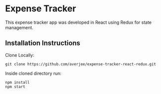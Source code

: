 # Expense Tracker

This expense tracker app was developed in React using Redux for state management.

## Installation Instructions

Clone Locally: <br>

`git clone https://github.com/averjee/expense-tracker-react-redux.git`

Inside cloned directory run: <br>

`npm install` <br>
`npm start` <br>

